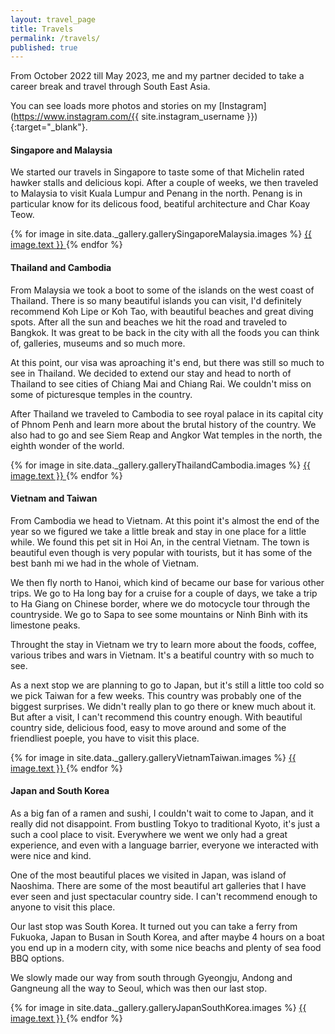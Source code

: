 ```yaml
---
layout: travel_page
title: Travels
permalink: /travels/
published: true
---
```


From October 2022 till May 2023, me and my partner decided to take a career break and travel through South East Asia.

You can see loads more photos and stories on my [Instagram](https://www.instagram.com/{{ site.instagram_username }}){:target="\_blank"}.

#### Singapore and Malaysia

We started our travels in Singapore to taste some of that Michelin rated hawker stalls and delicious kopi. After a couple of weeks, we then traveled to Malaysia to visit Kuala Lumpur and Penang in the north. Penang is in particular know for its delicous food, beatiful architecture and Char Koay Teow.

<div ID="gallerySingaporeMalaysia" data-nanogallery2='{{ site.data._gallery.galleryConfig }}'>
  {% for image in site.data._gallery.gallerySingaporeMalaysia.images %}
        <a href="{{ site.data._gallery.imagesfolder }}/{{ image.name }}"
            data-ngthumb="{{ site.data._gallery.thumbsfolder }}/{{ image.thumb }}"
        >
        {{ image.text }}
        </a>
  {% endfor %}
</div>

#### Thailand and Cambodia

From Malaysia we took a boot to some of the islands on the west coast of Thailand. There is so many beautiful islands you can visit, I'd definitely recommend Koh Lipe or Koh Tao, with beautiful beaches and great diving spots. After all the sun and beaches we hit the road and traveled to Bangkok. It was great to be back in the city with all the foods you can think of, galleries, museums and so much more.

At this point, our visa was aproaching it's end, but there was still so much to see in Thailand. We decided to extend our stay and head to north of Thailand to see cities of Chiang Mai and Chiang Rai. We couldn't miss on some of picturesque temples in the country.

After Thailand we traveled to Cambodia to see royal palace in its capital city of Phnom Penh and learn more about the brutal history of the country. We also had to go and see Siem Reap and Angkor Wat temples in the north, the eighth wonder of the world.

<div ID="galleryThailandCambodia" data-nanogallery2='{{ site.data._gallery.galleryConfig }}'>
  {% for image in site.data._gallery.galleryThailandCambodia.images %}
        <a href="{{ site.data._gallery.imagesfolder }}/{{ image.name }}"
            data-ngthumb="{{ site.data._gallery.thumbsfolder }}/{{ image.thumb }}"
        >
        {{ image.text }}
        </a>
  {% endfor %}
</div>

#### Vietnam and Taiwan

From Cambodia we head to Vietnam. At this point it's almost the end of the year so we figured we take a little break and stay in one place for a little while. We found this pet sit in Hoi An, in the central Vietnam. The town is beautiful even though is very popular with tourists, but it has some of the best banh mi we had in the whole of Vietnam.

We then fly north to Hanoi, which kind of became our base for various other trips. We go to Ha long bay for a cruise for a couple of days, we take a trip to Ha Giang on Chinese border, where we do motocycle tour through the countryside. We go to Sapa to see some mountains or Ninh Binh with its limestone peaks.

Throught the stay in Vietnam we try to learn more about the foods, coffee, various tribes and wars in Vietnam. It's a beatiful country with so much to see.

As a next stop we are planning to go to Japan, but it's still a little too cold so we pick Taiwan for a few weeks. This country was probably one of the biggest surprises. We didn't really plan to go there or knew much about it. But after a visit, I can't recommend this country enough. With beautiful country side, delicious food, easy to move around and some of the friendliest poeple, you have to visit this place.

<div ID="galleryVietnamTaiwan" data-nanogallery2='{{ site.data._gallery.galleryConfig }}'>
  {% for image in site.data._gallery.galleryVietnamTaiwan.images %}
        <a href="{{ site.data._gallery.imagesfolder }}/{{ image.name }}"
            data-ngthumb="{{ site.data._gallery.thumbsfolder }}/{{ image.thumb }}"
        >
        {{ image.text }}
        </a>
  {% endfor %}
</div>

#### Japan and South Korea

As a big fan of a ramen and sushi, I couldn't wait to come to Japan, and it really did not disappoint. From bustling Tokyo to traditional Kyoto, it's just a such a cool place to visit.
Everywhere we went we only had a great experience, and even with a language barrier, everyone we interacted with were nice and kind.

One of the most beautiful places we visited in Japan, was island of Naoshima. There are some of the most beautiful art galleries that I have ever seen and just spectacular country side. I can't recommend enough to anyone to visit this place.

Our last stop was South Korea. It turned out you can take a ferry from Fukuoka, Japan to Busan in South Korea, and after maybe 4 hours on a boat you end up in a modern city, with some nice beachs and plenty of sea food BBQ options.

We slowly made our way from south through Gyeongju, Andong and Gangneung all the way to Seoul, which was then our last stop.

<div ID="galleryJapanSouthKorea" data-nanogallery2='{{ site.data._gallery.galleryConfig }}'>
  {% for image in site.data._gallery.galleryJapanSouthKorea.images %}
        <a href="{{ site.data._gallery.imagesfolder }}/{{ image.name }}"
            data-ngthumb="{{ site.data._gallery.thumbsfolder }}/{{ image.thumb }}"
        >
        {{ image.text }}
        </a>
  {% endfor %}
</div>
